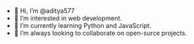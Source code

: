 - 👋 Hi, I’m @aditya577
- 👀 I’m interested in web development.
- 🌱 I’m currently learning Python and JavaScript.
- 💞️ I’m always looking to collaborate on open-surce projects.

<!---
aditya577/aditya577 is a ✨ special ✨ repository because its `README.md` (this file) appears on your GitHub profile.
You can click the Preview link to take a look at your changes.
--->
